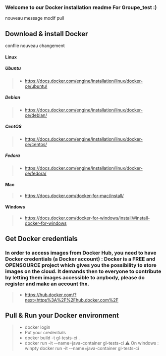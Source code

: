 ### Welcome to our Docker installation readme For Groupe_test :)

nouveau message modif pull

## Download & install Docker
conflie nouveau changement
#### Linux
##### Ubuntu
> * https://docs.docker.com/engine/installation/linux/docker-ce/ubuntu/
##### Debian
> * https://docs.docker.com/engine/installation/linux/docker-ce/debian/
##### CentOS
> * https://docs.docker.com/engine/installation/linux/docker-ce/centos/
##### Fedora
> * https://docs.docker.com/engine/installation/linux/docker-ce/fedora/
#### Mac
> * https://docs.docker.com/docker-for-mac/install/
#### Windows
> * https://docs.docker.com/docker-for-windows/install/#install-docker-for-windows

## Get Docker credentials
### In order to access images from Docker Hub, you need to have Docker credentials (a Docker account) : Docker is a FREE and OPENSOURCE project which gives you the possibility to store images on the cloud. It demands then to everyone to contribute by letting them images accessible to anybody, please do register and make an account thx.
> * https://hub.docker.com/?next=https%3A%2F%2Fhub.docker.com%2F

## Pull & Run your Docker environment 
> * docker login
> * Put your credentials
> * docker build -t gl-tests-ci .
> * docker run -it --name=java-container gl-tests-ci
:warning: On windows : winpty docker run -it --name=java-container gl-tests-ci





